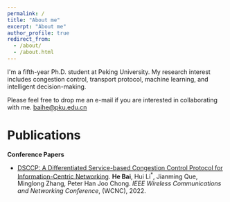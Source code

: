 ```yaml
---
permalink: /
title: "About me"
excerpt: "About me"
author_profile: true
redirect_from: 
  - /about/
  - /about.html
---
```


I'm a fifth-year Ph.D. student at Peking University. My research interest includes congestion control, transport protocol, machine learning, and intelligent decision-making.

Please feel free to drop me an e-mail if you are interested in collaborating with me.
baihe@pku.edu.cn

Publications
============
**Conference Papers**

- [DSCCP: A Differentiated Service-based Congestion Control Protocol for Information-Centric Networking](https://ieeexplore.ieee.org/abstract/document/9771825/). **He Bai**, Hui Li<sup>\*</sup>, Jianming Que, Minglong Zhang, Peter Han Joo Chong. *IEEE Wireless Communications and Networking Conference*, (WCNC), 2022.
